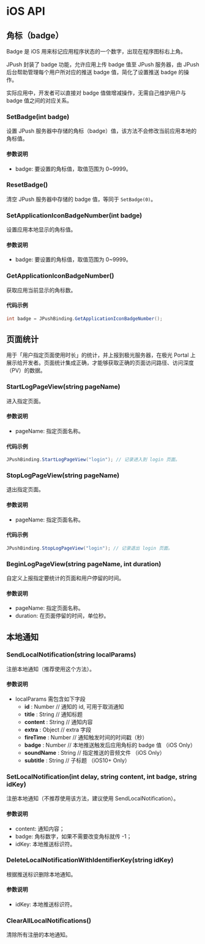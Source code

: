 # iOS API

## 角标（badge）

Badge 是 iOS 用来标记应用程序状态的一个数字，出现在程序图标右上角。

JPush 封装了 badge 功能，允许应用上传 badge 值至 JPush 服务器，由 JPush 后台帮助管理每个用户所对应的推送 badge 值，简化了设置推送 badge 的操作。

实际应用中，开发者可以直接对 badge 值做增减操作，无需自己维护用户与 badge 值之间的对应关系。

### SetBadge(int badge)

设置 JPush 服务器中存储的角标（badge）值，该方法不会修改当前应用本地的角标值。

#### 参数说明

- badge: 要设置的角标值，取值范围为 0~9999。

### ResetBadge()

清空 JPush 服务器中存储的 badge 值，等同于 `SetBadge(0)`。

### SetApplicationIconBadgeNumber(int badge)

设置应用本地显示的角标值。

#### 参数说明

- badge: 要设置的角标值，取值范围为 0~9999。

### GetApplicationIconBadgeNumber()

获取应用当前显示的角标数。

#### 代码示例

```csharp
int badge = JPushBinding.GetApplicationIconBadgeNumber();
```

## 页面统计

用于「用户指定页面使用时长」的统计，并上报到极光服务器，在极光 Portal 上展示给开发者。页面统计集成正确，才能够获取正确的页面访问路径、访问深度（PV）的数据。

### StartLogPageView(string pageName)

进入指定页面。

#### 参数说明

- pageName: 指定页面名称。

#### 代码示例

```csharp
JPushBinding.StartLogPageView("login"); // 记录进入到 login 页面。
```

### StopLogPageView(string pageName)

退出指定页面。

#### 参数说明

- pageName: 指定页面名称。

#### 代码示例

```csharp
JPushBinding.StopLogPageView("login"); // 记录退出 login 页面。
```

### BeginLogPageView(string pageName, int duration)

自定义上报指定要统计的页面和用户停留的时间。

#### 参数说明

- pageName: 指定页面名称。
- duration: 在页面停留的时间，单位秒。

## 本地通知

### SendLocalNotification(string localParams)

注册本地通知（推荐使用这个方法）。

#### 参数说明

- localParams 需包含如下字段
  - **id** : Number // 通知的 id, 可用于取消通知
  - **title** : String // 通知标题
  - **content** : String // 通知内容
  - **extra** : Object // extra 字段
  - **fireTime** : Number // 通知触发时间的时间戳（秒）
  - **badge** : Number // 本地推送触发后应用角标的 badge 值 （iOS Only）
  - **soundName** : String // 指定推送的音频文件 （iOS Only）
  - **subtitle** : String // 子标题 （iOS10+ Only）

### SetLocalNotification(int delay, string content, int badge, string idKey)

注册本地通知（不推荐使用该方法，建议使用 SendLocalNotification）。

#### 参数说明

- content: 通知内容；
- badge: 角标数字，如果不需要改变角标就传 -1；
- idKey: 本地推送标识符。

### DeleteLocalNotificationWithIdentifierKey(string idKey)

根据推送标识删除本地通知。

#### 参数说明

- idKey: 本地推送标识符。

### ClearAllLocalNotifications()

清除所有注册的本地通知。